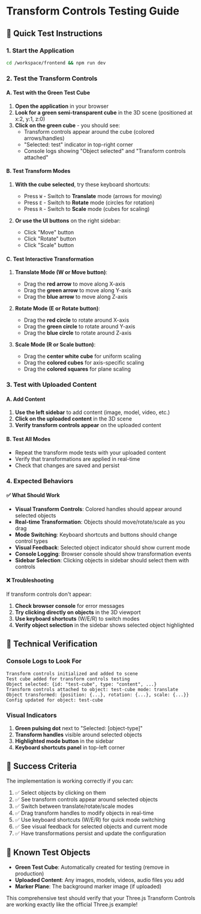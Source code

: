 # Transform Controls Testing Guide

## 🚀 Quick Test Instructions

### 1. Start the Application
```bash
cd /workspace/frontend && npm run dev
```

### 2. Test the Transform Controls

#### A. Test with the Green Test Cube
1. **Open the application** in your browser
2. **Look for a green semi-transparent cube** in the 3D scene (positioned at x:2, y:1, z:0)
3. **Click on the green cube** - you should see:
   - Transform controls appear around the cube (colored arrows/handles)
   - "Selected: test" indicator in top-right corner
   - Console logs showing "Object selected" and "Transform controls attached"

#### B. Test Transform Modes
1. **With the cube selected**, try these keyboard shortcuts:
   - Press `W` - Switch to **Translate** mode (arrows for moving)
   - Press `E` - Switch to **Rotate** mode (circles for rotation)
   - Press `R` - Switch to **Scale** mode (cubes for scaling)

2. **Or use the UI buttons** on the right sidebar:
   - Click "Move" button
   - Click "Rotate" button  
   - Click "Scale" button

#### C. Test Interactive Transformation
1. **Translate Mode (W or Move button)**:
   - Drag the **red arrow** to move along X-axis
   - Drag the **green arrow** to move along Y-axis
   - Drag the **blue arrow** to move along Z-axis

2. **Rotate Mode (E or Rotate button)**:
   - Drag the **red circle** to rotate around X-axis
   - Drag the **green circle** to rotate around Y-axis
   - Drag the **blue circle** to rotate around Z-axis

3. **Scale Mode (R or Scale button)**:
   - Drag the **center white cube** for uniform scaling
   - Drag the **colored cubes** for axis-specific scaling
   - Drag the **colored squares** for plane scaling

### 3. Test with Uploaded Content

#### A. Add Content
1. **Use the left sidebar** to add content (image, model, video, etc.)
2. **Click on the uploaded content** in the 3D scene
3. **Verify transform controls appear** on the uploaded content

#### B. Test All Modes
- Repeat the transform mode tests with your uploaded content
- Verify that transformations are applied in real-time
- Check that changes are saved and persist

### 4. Expected Behaviors

#### ✅ What Should Work
- **Visual Transform Controls**: Colored handles should appear around selected objects
- **Real-time Transformation**: Objects should move/rotate/scale as you drag
- **Mode Switching**: Keyboard shortcuts and buttons should change control types
- **Visual Feedback**: Selected object indicator should show current mode
- **Console Logging**: Browser console should show transformation events
- **Sidebar Selection**: Clicking objects in sidebar should select them with controls

#### ❌ Troubleshooting
If transform controls don't appear:
1. **Check browser console** for error messages
2. **Try clicking directly on objects** in the 3D viewport
3. **Use keyboard shortcuts** (W/E/R) to switch modes
4. **Verify object selection** in the sidebar shows selected object highlighted

## 🔧 Technical Verification

### Console Logs to Look For
```
Transform controls initialized and added to scene
Test cube added for transform controls testing
Object selected: {id: "test-cube", type: "content", ...}
Transform controls attached to object: test-cube mode: translate
Object transformed: {position: {...}, rotation: {...}, scale: {...}}
Config updated for object: test-cube
```

### Visual Indicators
1. **Green pulsing dot** next to "Selected: [object-type]" 
2. **Transform handles** visible around selected objects
3. **Highlighted mode button** in the sidebar
4. **Keyboard shortcuts panel** in top-left corner

## 🎯 Success Criteria

The implementation is working correctly if you can:
1. ✅ Select objects by clicking on them
2. ✅ See transform controls appear around selected objects
3. ✅ Switch between translate/rotate/scale modes
4. ✅ Drag transform handles to modify objects in real-time
5. ✅ Use keyboard shortcuts (W/E/R) for quick mode switching
6. ✅ See visual feedback for selected objects and current mode
7. ✅ Have transformations persist and update the configuration

## 🚨 Known Test Objects

- **Green Test Cube**: Automatically created for testing (remove in production)
- **Uploaded Content**: Any images, models, videos, audio files you add
- **Marker Plane**: The background marker image (if uploaded)

This comprehensive test should verify that your Three.js Transform Controls are working exactly like the official Three.js example!